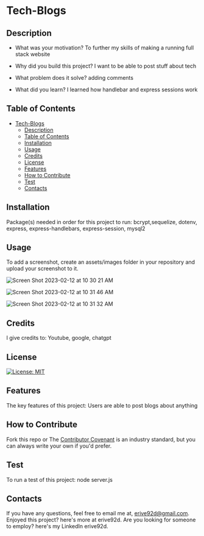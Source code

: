 
# Tech-Blogs

## Description

- What was your motivation?
To further my skills of making a running full stack website

- Why did you build this project?
I want to be able to post stuff about tech

- What problem does it solve?
adding comments

- What did you learn?
I learned how handlebar and express sessions work


## Table of Contents

- [Tech-Blogs](#tech-blogs)
  - [Description](#description)
  - [Table of Contents](#table-of-contents)
  - [Installation](#installation)
  - [Usage](#usage)
  - [Credits](#credits)
  - [License](#license)
  - [Features](#features)
  - [How to Contribute](#how-to-contribute)
  - [Test](#test)
  - [Contacts](#contacts)


## Installation
Package(s) needed in order for this project to run:
bcrypt,sequelize, dotenv, express, express-handlebars, express-session, mysql2

## Usage
To add a screenshot, create an assets/images folder in your repository and upload your screenshot to it.

![Screen Shot 2023-02-12 at 10 30 21 AM](https://user-images.githubusercontent.com/110507887/218329966-58504161-d7d1-402d-b964-0c3e401e9649.png)

![Screen Shot 2023-02-12 at 10 31 46 AM](https://user-images.githubusercontent.com/110507887/218330002-d169b9f6-9537-4adb-b2d3-2681ed9f4e91.png)

![Screen Shot 2023-02-12 at 10 31 32 AM](https://user-images.githubusercontent.com/110507887/218330006-6aa36e6c-7005-473a-b9a1-acfb2c926cc0.png)





## Credits
I give credits to:
Youtube, google, chatgpt

## License
[![License: MIT](https://img.shields.io/badge/License-MIT-yellow.svg)](https://opensource.org/licenses/MIT)

## Features
The key features of this project:
Users are able to post blogs about anything

## How to Contribute
Fork this repo 
or
The [Contributor Covenant](https://www.contributor-covenant.org/) is an industry standard, but you can always write your own if you'd prefer.


## Test
To run a test of this project:
node server.js

## Contacts
If you have any questions, feel free to email me at, erive92d@gmail.com.
Enjoyed this project? here's more at erive92d.
Are you looking for someone to employ? here's my LinkedIn erive92d.
   

